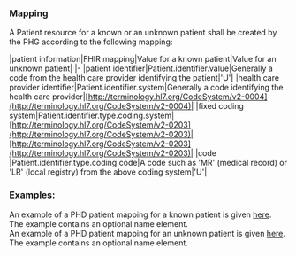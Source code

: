 <style>table, th, td {
border: 1px solid black;
border-collapse:collapse;
padding: 6px;}</style>

### Mapping
A Patient resource for a known or an unknown patient shall be  created by the PHG according to the following mapping:

|patient information|FHIR mapping|Value for a known patient|Value for an unknown patient|
|-
|patient identifier|Patient.identifier.value|Generally a code from the health care provider identifying the patient|'U'|
|health care provider identifier|Patient.identifier.system|Generally a code identifying the health care provider|[http://terminology.hl7.org/CodeSystem/v2-0004](http://terminology.hl7.org/CodeSystem/v2-0004)|
|fixed coding system|Patient.identifier.type.coding.system|[http://terminology.hl7.org/CodeSystem/v2-0203](http://terminology.hl7.org/CodeSystem/v2-0203)|[http://terminology.hl7.org/CodeSystem/v2-0203](http://terminology.hl7.org/CodeSystem/v2-0203)|
|code |Patient.identifier.type.coding.code|A code such as 'MR' (medical record) or 'LR' (local registry) from the above coding system|'U'|


### Examples:
An example of a PHD patient mapping for a known patient is given [here](Patient-patientExample-1.html). The example contains an optional name element.<br>
An example of a PHD patient mapping for an unknown patient is given [here](Patient-patientExample-2.html). The example contains an optional name element.


